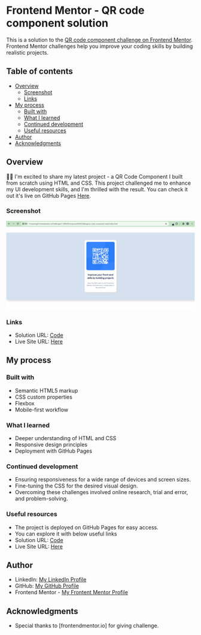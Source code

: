 # Frontend Mentor - QR code component solution

This is a solution to the [QR code component challenge on Frontend Mentor](https://www.frontendmentor.io/challenges/qr-code-component-iux_sIO_H). Frontend Mentor challenges help you improve your coding skills by building realistic projects.

## Table of contents

- [Overview](#overview)
  - [Screenshot](#screenshot)
  - [Links](#links)
- [My process](#my-process)
  - [Built with](#built-with)
  - [What I learned](#what-i-learned)
  - [Continued development](#continued-development)
  - [Useful resources](#useful-resources)
- [Author](#author)
- [Acknowledgments](#acknowledgments)

## Overview

👨‍💻 I'm excited to share my latest project - a QR Code Component I built from scratch using HTML and CSS. This project challenged me to enhance my UI development skills, and I'm thrilled with the result. You can check it out it's live on GitHub Pages [Here](https://er-faran.github.io/frontendmaster.io-challenge/QR-CODE-COMPONENT/).

### Screenshot

![](./images/My-Work.png)

### Links

- Solution URL: [Code]([https://your-solution-url.com](https://github.com/er-faran/frontendmaster.io-challenge/tree/main/QR-CODE-COMPONENT))
- Live Site URL: [Here](https://er-faran.github.io/frontendmaster.io-challenge/QR-CODE-COMPONENT/)

## My process


### Built with

- Semantic HTML5 markup
- CSS custom properties
- Flexbox
- Mobile-first workflow

### What I learned

- Deeper understanding of HTML and CSS
- Responsive design principles
- Deployment with GitHub Pages


### Continued development

- Ensuring responsiveness for a wide range of devices and screen sizes.
- Fine-tuning the CSS for the desired visual design.
- Overcoming these challenges involved online research, trial and error, and problem-solving.


### Useful resources

- The project is deployed on GitHub Pages for easy access.
- You can explore it with below useful links
 - Solution URL: [Code]([https://your-solution-url.com](https://github.com/er-faran/frontendmaster.io-challenge/tree/main/QR-CODE-COMPONENT))
 - Live Site URL: [Here](https://er-faran.github.io/frontendmaster.io-challenge/QR-CODE-COMPONENT/)


## Author

- LinkedIn: [My LinkedIn Profile](https://www.linkedin.com/in/mohammed-faran/)
- GitHub: [My GitHub Profile](https://github.com/er-faran/)
- Frontend Mentor - [My Frontent Mentor Profile](https://www.frontendmentor.io/profile/er-faran)

## Acknowledgments
- Special thanks to [frontendmentor.io] for giving challenge.
